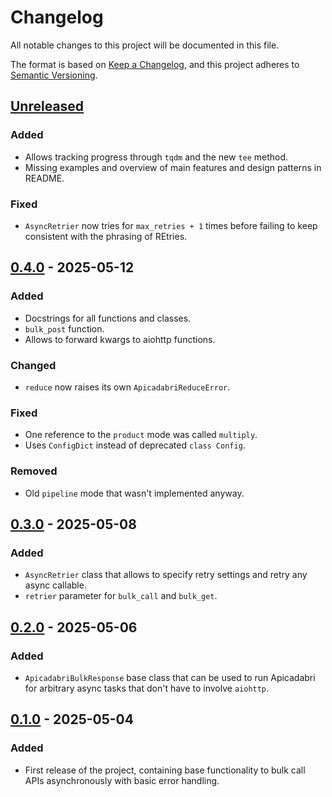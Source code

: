 # Changelog

All notable changes to this project will be documented in this file.

The format is based on [Keep a Changelog](https://keepachangelog.com/en/1.1.0/),
and this project adheres to [Semantic Versioning](https://semver.org/spec/v2.0.0.html).

## [Unreleased]

### Added

- Allows tracking progress through `tqdm` and the new `tee` method.
- Missing examples and overview of main features and design patterns in README.

### Fixed

- `AsyncRetrier` now tries for `max_retries + 1` times before failing to keep consistent with the phrasing of REtries.

## [0.4.0] - 2025-05-12

### Added

- Docstrings for all functions and classes.
- `bulk_post` function.
- Allows to forward kwargs to aiohttp functions.

### Changed

- `reduce` now raises its own `ApicadabriReduceError`.

### Fixed

- One reference to the `product` mode was called `multiply`.
- Uses `ConfigDict` instead of deprecated `class Config`.

### Removed

- Old `pipeline` mode that wasn't implemented anyway.

## [0.3.0] - 2025-05-08

### Added

- `AsyncRetrier` class that allows to specify retry settings and retry any async callable.
- `retrier` parameter for `bulk_call` and `bulk_get`.

## [0.2.0] - 2025-05-06

### Added

- `ApicadabriBulkResponse` base class that can be used to run Apicadabri for arbitrary async tasks that don't have to involve `aiohttp`.

## [0.1.0] - 2025-05-04

### Added

- First release of the project, containing base functionality to bulk call APIs asynchronously with basic error handling.

[Unreleased]: https://github.com/CSchoel/apicadabri/compare/v0.4.0...HEAD
[0.4.0]: https://github.com/CSchoel/apicadabri/compare/v0.3.0...v0.4.0
[0.3.0]: https://github.com/CSchoel/apicadabri/compare/v0.2.0...v0.3.0
[0.2.0]: https://github.com/CSchoel/apicadabri/compare/v0.1.0...v0.2.0
[0.1.0]: https://github.com/CSchoel/apicadabri/releases/tag/v0.1.0
